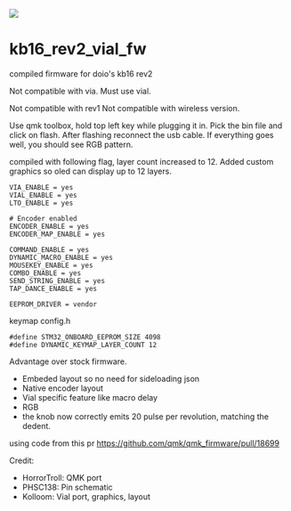 ![](./layer.jpg)

# kb16_rev2_vial_fw
compiled firmware for doio's kb16 rev2 

Not compatible with via. Must use vial. 

Not compatible with rev1
Not compatible with wireless version. 

Use qmk toolbox, hold top left key while plugging it in. 
Pick the bin file and click on flash. After flashing reconnect the usb cable. 
If everything goes well, you should see RGB pattern. 

compiled with following flag, layer count increased to 12. Added custom graphics so oled can display up to 12 layers.
```
VIA_ENABLE = yes
VIAL_ENABLE = yes
LTO_ENABLE = yes

# Encoder enabled
ENCODER_ENABLE = yes
ENCODER_MAP_ENABLE = yes

COMMAND_ENABLE = yes
DYNAMIC_MACRO_ENABLE = yes 
MOUSEKEY_ENABLE = yes
COMBO_ENABLE = yes
SEND_STRING_ENABLE = yes
TAP_DANCE_ENABLE = yes

EEPROM_DRIVER = vendor
```

keymap config.h

```
#define STM32_ONBOARD_EEPROM_SIZE 4098
#define DYNAMIC_KEYMAP_LAYER_COUNT 12
```

Advantage over stock firmware.
- Embeded layout so no need for sideloading json
- Native encoder layout
- Vial specific feature like macro delay
- RGB
- the knob now correctly emits 20 pulse per revolution, matching the dedent. 

using code from this pr https://github.com/qmk/qmk_firmware/pull/18699

Credit:
- HorrorTroll: QMK port
- PHSC138: Pin schematic
- Kolloom: Vial port, graphics, layout
